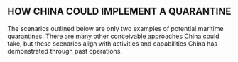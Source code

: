 ## HOW CHINA COULD IMPLEMENT A QUARANTINE

The scenarios outlined below are only two examples of potential maritime quarantines. There are many other conceivable approaches China could take, but these scenarios align with activities and capabilities China has demonstrated through past operations.
